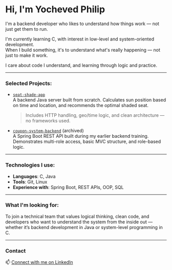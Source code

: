 # Hi, I'm Yocheved Philip

I'm a backend developer who likes to understand how things work — not just get them to run.

I'm currently learning C, with interest in low-level and system-oriented development.  
When I build something, it's to understand what's really happening — not just to make it work.

I care about code I understand, and learning through logic and practice.


---


### Selected Projects:

- [`seat-shade-app`](https://github.com/YochevedPhilip/seat-shade-app)  
  A backend Java server built from scratch. Calculates sun position based on time and location, and recommends the optimal shaded seat.  
  > Includes HTTP handling, geo/time logic, and clean architecture — no frameworks used.

- [`coupon-system-backend`](https://github.com/YochevedPhilip/coupon-system-backend) (archived)  
  A Spring Boot REST API built during my earlier backend training. Demonstrates multi-role access, basic MVC structure, and role-based logic.

---

### Technologies I use:

- **Languages**: C, Java  
- **Tools**: Git, Linux  
- **Experience with**: Spring Boot, REST APIs, OOP, SQL

---

### What I'm looking for:

To join a technical team that values logical thinking, clean code, and developers who want to understand the system from the inside out —  
whether it’s backend development in Java or system-level programming in C.

---

### Contact

📫 [Connect with me on LinkedIn](https://www.linkedin.com/in/yocheved-philip/)
